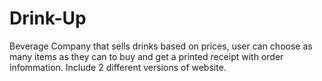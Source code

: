 # Drink-Up
Beverage Company that sells drinks
based on prices, user can choose as many items as they can to buy and get a printed receipt with order infommation.
Include 2 different versions of website.

